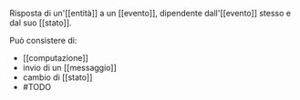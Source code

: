 Risposta di un'[[entità]] a un [[evento]], dipendente dall'[[evento]] stesso e dal suo [[stato]].

Può consistere di:
- [[computazione]]
- invio di un [[messaggio]]
- cambio di [[stato]]
- #TODO 
